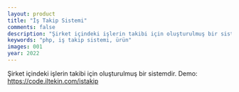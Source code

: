 ```yaml
---
layout: product
title: "İş Takip Sistemi"
comments: false
description: "Şirket içindeki işlerin takibi için oluşturulmuş bir sistemdir."
keywords: "php, iş takip sistemi, ürün"
images: 001
year: 2022
---
```


Şirket içindeki işlerin takibi için oluşturulmuş bir sistemdir.
Demo: https://code.iltekin.com/istakip